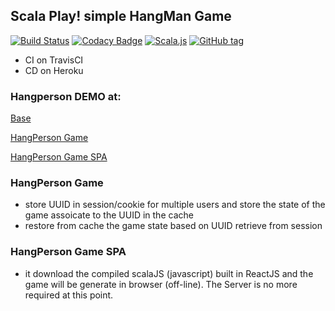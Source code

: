 ## Scala Play! simple HangMan Game

[![Build Status](https://travis-ci.org/Raffaello/scala-play-demo.svg?branch=master)](https://travis-ci.org/Raffaello/scala-play-demo)
[![Codacy Badge](https://api.codacy.com/project/badge/Grade/1d5be75a95544f8e940aa355f2aa5698)](https://www.codacy.com/app/Raffaello/scala-play-demo?utm_source=github.com&utm_medium=referral&utm_content=Raffaello/scala-play-demo&utm_campaign=badger)
[![Scala.js](https://www.scala-js.org/assets/badges/scalajs-0.6.17.svg)](https://www.scala-js.org)
[![GitHub tag](https://img.shields.io/github/release/raffaello/scala-play-demo.svg)](https://github.com/raffaello/scala-play-demo/releases/latest)
- CI on TravisCI
- CD on Heroku

### Hangperson DEMO at:

[Base](https://lit-spire-71369.herokuapp.com/)

[HangPerson Game](https://lit-spire-71369.herokuapp.com/hangperson)

[HangPerson Game SPA](https://lit-spire-71369.herokuapp.com/hangperson/spa)

### HangPerson Game

- store UUID in session/cookie for multiple users
and store the state of the game assoicate to the UUID in the cache
- restore from cache the game state based on UUID retrieve from session

### HangPerson Game SPA

- it download the compiled scalaJS (javascript) built in ReactJS
and the game will be generate in browser (off-line). The Server is no more required at this point.
